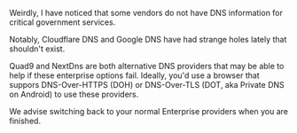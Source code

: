 Weirdly, I have noticed that some vendors do not have DNS information for critical government services.

Notably, Cloudflare DNS and Google DNS have had strange holes lately that shouldn't exist.

Quad9 and NextDns are both alternative DNS providers that may be able to help if these enterprise options fail. Ideally, you'd use a browser that suppors DNS-Over-HTTPS (DOH) or DNS-Over-TLS (DOT, aka Private DNS on Android) to use these providers.

We advise switching back to your normal Enterprise providers when you are finished.
